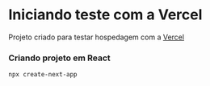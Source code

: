 # Iniciando teste com a Vercel

Projeto criado para testar hospedagem com a [Vercel](https://vercel.com)

### Criando projeto em React
```
npx create-next-app
```

